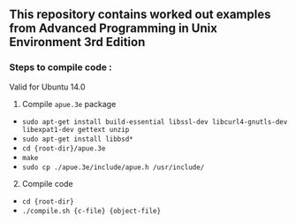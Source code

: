 ## This repository contains worked out examples from **Advanced Programming in Unix Environment 3rd Edition** 

### Steps to compile code : 

Valid for Ubuntu 14.0

1. Compile `apue.3e` package 
  - `sudo apt-get install build-essential libssl-dev libcurl4-gnutls-dev libexpat1-dev gettext unzip`
  - `sudo apt-get install libbsd*`
  - `cd {root-dir}/apue.3e`
  - `make`
  - `sudo cp ./apue.3e/include/apue.h /usr/include/`
2. Compile code
  - `cd {root-dir}`
  - `./compile.sh {c-file} {object-file}`
  
